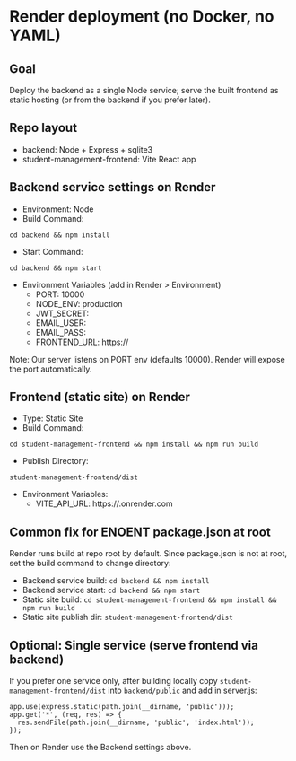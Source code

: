 # Render deployment (no Docker, no YAML)

## Goal
Deploy the backend as a single Node service; serve the built frontend as static hosting (or from the backend if you prefer later).

## Repo layout
- backend: Node + Express + sqlite3
- student-management-frontend: Vite React app

## Backend service settings on Render
- Environment: Node
- Build Command:
```
cd backend && npm install
```
- Start Command:
```
cd backend && npm start
```
- Environment Variables (add in Render > Environment)
  - PORT: 10000
  - NODE_ENV: production
  - JWT_SECRET: <generate-strong-secret>
  - EMAIL_USER: <your-gmail-address-or-smtp-user>
  - EMAIL_PASS: <your-app-password-or-smtp-pass>
  - FRONTEND_URL: https://<your-frontend-host>

Note: Our server listens on PORT env (defaults 10000). Render will expose the port automatically.

## Frontend (static site) on Render
- Type: Static Site
- Build Command:
```
cd student-management-frontend && npm install && npm run build
```
- Publish Directory:
```
student-management-frontend/dist
```
- Environment Variables:
  - VITE_API_URL: https://<your-backend-service>.onrender.com

## Common fix for ENOENT package.json at root
Render runs build at repo root by default. Since package.json is not at root, set the build command to change directory:
- Backend service build: `cd backend && npm install`
- Backend service start: `cd backend && npm start`
- Static site build: `cd student-management-frontend && npm install && npm run build`
- Static site publish dir: `student-management-frontend/dist`

## Optional: Single service (serve frontend via backend)
If you prefer one service only, after building locally copy `student-management-frontend/dist` into `backend/public` and add in server.js:
```
app.use(express.static(path.join(__dirname, 'public')));
app.get('*', (req, res) => {
  res.sendFile(path.join(__dirname, 'public', 'index.html'));
});
```
Then on Render use the Backend settings above.